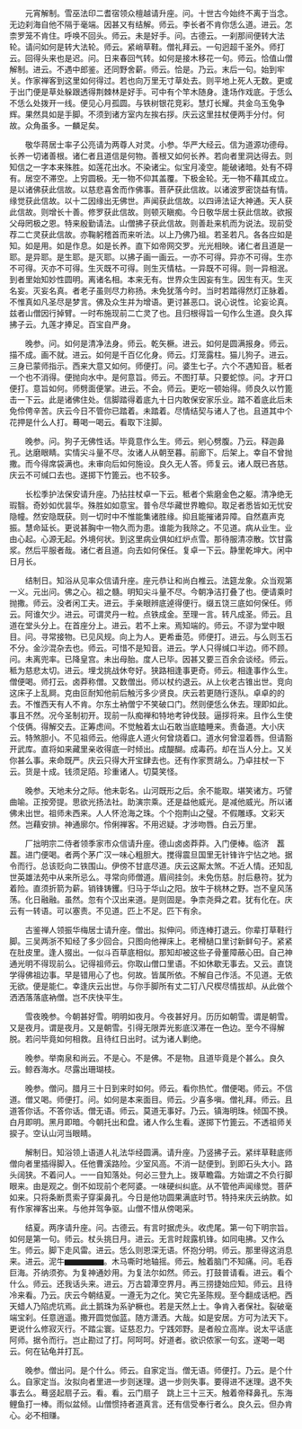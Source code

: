 <!-- { "loadSidebar": true } -->
　　元宵解制。雪巫法印二耆宿领众檀越请升座。问。十世古今始终不离于当念。无边刹海自他不隔于毫端。因甚又有结解。师云。李长者不肯你恁么道。进云。怎柰罗笼不肯住。呼唤不回头。师云。未是好手。问。古德云。一刹那间便转大法轮。请问如何是转大法轮。师云。紧峭草鞋。僧礼拜云。一句迥超千圣外。师打云。回得头来也是迟。问。日来春回气转。如何是接木移花一句。师云。恰值山僧解制。进云。不遇中郎鉴。还同野舍薪。师云。恰是。乃云。末后一句。始到牢关。作家禅客到这里如何得过。若也向万里无寸草处去。则平地上死人无数。更或于出门便是草处躲跟透得荆棘林是好手。可中有个竿木随身。逢场作戏底。于恁么不恁么处拨开一线。便见心月孤圆。与铁树银花竞彩。慧灯长耀。共金乌玉兔争辉。果然具如是手脚。不须到诸方室内左挨右拶。庆云这里拄杖便两手分付。何故。众角虽多。一麟足矣。

　　敬华蒋居士率子公亮请为两尊人对灵。小参。华严大经云。信为道源功德母。长养一切诸善根。诸仁者且道信是何物。善根又如何长养。若向者里洞达得去。则知信之一字本来殊胜。如莲花出水。不染诸尘。似宝月凌空。能破诸暗。处有不碍有。居空不滞空。上穷圆极。无一物不仰其盖覆。下极金轮。无一物不藉其成立。是以诸佛获此信故。以慈悲喜舍而作佛事。菩萨获此信故。以诸波罗密饶益有情。缘觉获此信故。以十二因缘出无佛世。声闻获此信故。以四谛法证大神通。天人获此信故。则增长十善。修罗获此信故。则顿灭瞋痴。今日敬华居士获此信故。欲报父母罔极之恩。特来殷勤请法。山僧拂子获此信故。则善赴来机而为说法。现前受荐二亡灵获此信故。亦鞠躬稽首而来听法。以上乃佛乃祖。若圣若凡。各各应如是知。如是用。如是作息。如是长养。直下如帝网交罗。光光相映。诸仁者且道是一耶。是异耶。是生耶。是灭耶。以拂子画一画云。一亦不可得。异亦不可得。生亦不可得。灭亦不可得。生灭既不可得。则生灭情枯。一异既不可得。则一异相泯。到者里始知妙性圆明。离诸名相。本来无有。世界众生因妄有生。因生有灭。生灭名妄。灭妄名真。者老子虽则尽力称扬。未免犹落今时。当时若踏得然灯正脉着。不惟真如凡圣尽是梦言。佛及众生并为增语。更讨甚恶口。说心说性。论妄论真。兹者山僧因行掉臂。一时布施现前二亡灵了也。且归根得旨一句作么生道。良久挥拂子云。九莲才捧足。百宝自严身。

　　晚参。问。如何是清净法身。师云。乾矢橛。进云。如何是圆满报身。师云。描不成。画不就。进云。如何是千百亿化身。师云。灯笼露柱。猫儿狗子。进云。三身已蒙师指示。西来大意又如何。师便打。问。婆生七子。六个不遇知音。秪者一个也不消得。便抛向水中。是何意旨。师云。不图打草。只要蛇惊。问。才开口便打。意旨如何。师劈面便掌。进云。不会。师云。更吃一顿始得。师良久以竹篦击一下云。此是诸佛住处。信脚踏得着底九十日内敢保安家乐业。踏不着底此后未免伶俜辛苦。庆云今日不管你已踏着。未踏着。尽情结契与诸人了也。且道其中个花押是什么人打。蓦喝一喝云。看取下注脚。

　　晚参。问。狗子无佛性话。毕竟意作么生。师云。剜心劈腹。乃云。释迦鼻孔。达磨眼睛。实情尖斗量不尽。汝诸人从朝至暮。前廊下。后架上。幸自不曾抛撒。而今得席袋满也。未审向后如何施设。良久无人答。师复云。诸人既已吝慈。庆云不可缄口去也。遂掷下竹篦云。也不较多。

　　长松季护法保安请升座。乃拈拄杖卓一下云。秪者个紫磨金色之躯。清净绝无瑕翳。奇妙如优昙华。殊胜如如意宝。普令尽华藏世界瞻仰。取足者悉皆如无忧安隐幢。然安隐既获。则一切时中不惟能集诸胜缘。抑且能摧诸异障。自然嘉声克振。慧命延长。更说甚胸中一物久而为患。谁能为我除之。不见道。病从业生。业由心起。心源无起。外境何状。到这里病业俱如红炉点雪。那待服清凉散。饮甘露浆。然后平服者哉。诸仁者且道。向去如何保任。复卓一下云。静里乾坤大。闲中日月长。

　　结制日。知浴从见率众信请升座。座元恭让和尚白椎云。法筵龙象。众当观第一义。元出问。佛之心。祖之髓。明知尖斗量不尽。今朝净洁打叠了也。便请乘时抛撒。师云。没者闲工夫。进云。手亲眼辨底逴得便行。缀五饶三底如何保任。师云。阿谁欠少。进云。可谓灵丹一粒。点铁成金。至理一言。转凡成圣。师云。且道在堂头分上。在首座分上。进云。若不上来。焉知端的。师云。不谬为堂中眼目。问。寻常接物。已见风规。向上为人。更希垂范。师便打。进云。与么则玉石不分。金沙混杂去也。师云。可惜不是知音。进云。学人只得缄口半边。师不顾。问。未离兜率。已降皇宫。未出母胎。度人已毕。因甚又要三百余会谈经。师云。秪为慈悲太切。进云。埋戈挑战休夸好。狭路相逢事更奇。师云。相逢事作么生。僧便喝。师打云。卤莽称僧。又数僧出。师以杖约退云。从上伙老古锥出世。竞向这床子上乱屙。克由叵耐知他前后触污多少贤良。庆云若更随行逐队。卓卓的的去。不惟西天有人不肯。尔东土衲僧宁不笑破口门。然则便恁么休去。理即如此。事且不然。况今圣制初开。现前一队痴禅和特地考钟伐鼓。逼拶将来。且作么生使个伎俩。得解交去。正筹虑间。不觉触着太山石敢当底瞌睡来。责备道。大小庆云。特煞胆小。不见祖师云。他得底人道火何曾烧着口。道水何曾湿着唇。但请豁开武库。直将如来藏里亲收得底一时倾出。成醍醐。成毒药。却在当人分上。又关你甚么事。来命既严。庆云只得大开宝肆去也。还有作家贾胡么。乃卓拄杖一下云。货是十成。钱须足陌。珍重诸人。切莫笑怪。

　　晚参。天地未分之际。他未彰名。山河既形之后。余不能取。堪笑诸方。巧譬曲喻。正按旁提。思欲光扬法社。助演宗乘。还是益他威光。是减他威光。所以诸佛未出世。祖师未西来。人人怀沧海之珠。个个抱荆山之璧。不假雕琢。文彩天然。岂藉安排。神通廓尔。伶俐禅客。不用迟疑。才涉吻唇。白云万里。

　　厂拙明宗二侍者领季家市众信请升座。德山卤卤莽莽。入门便棒。临济　藞藞。进门便喝。者两个茅广汉一味心粗胆大。搅得震旦国里无针锋许宁怗之地。据令而行。总该贬向二铁围山。伊傍不甘底尽道。庆云这厮太煞。不近人情。还知乱世英雄法苑中从来所忌么。寻常向师僧道。眉间挂剑。未免伤慈。肘后悬符。犹为着险。直须折箭为薪。销锋铸钁。归马于华山之阳。放牛于桃林之野。岂不皇风荡荡。化日融融。虽然。忽有个汉出来道。是则固是。争柰尧舜之君。犹有化在。庆云有一转语。可以塞责。不见道。匹上不足。匹下有余。

　　古鉴禅人领振华梅居士请升座。僧出。拟伸问。师连棒打退云。你辈打草鞋行脚。三吴两浙不知经了多少回合。只图向他禅床上。老榾檛口里讨新鲜句子。紧紧　在肚皮里。逢人掇出。一似斗百草底相似。那知却被这些子骨董障蔽心田。自己神通光明不得现前么。记得祖师云。你取山僧口里语。不如休歇无事去。又云。直饶学得佛祖边事。早是错用心了也。何故。皆属所依。不解自己作活。不见道。无依无欲。便是能仁。幸逢庆云出世。与你手脚所有丈二钉八尺楔尽情拔却。从此做个洒洒落落底衲僧。岂不庆快平生。

　　雪夜晚参。今朝甚好雪。明明如夜月。今夜甚好月。历历如朝雪。谓是朝雪。又是夜月。谓是夜月。又是朝雪。引得无限弄光影底汉滞在一色边。至今不得解脱。若问毕竟如何相救。且待红日出时。试为诸人剿绝。

　　晚参。举南泉和尚云。不是心。不是佛。不是物。且道毕竟是个甚么。良久云。鲸吞海水。尽露出珊瑚枝。

　　晚参。僧问。腊月三十日到来时如何。师云。看你热忙。僧便喝。师云。不信道。僧又喝。师便打。问。如何是本来面目。师云。少喜多嗔。僧礼拜。师云。且道答你话。不答你话。僧无语。师云。莫道无事好。乃云。镇海明珠。倾国不换。白月即明。黑月即暗。今朝托出和盘。诸人作么生看。遂掷下竹篦云。不透祖师关捩子。空认山河当眼睛。

　　解制日。知浴领上语道人礼法华经圆满。请升座。乃竖拂子云。紧绊草鞋底师僧向者里插得脚入。任他曹溪路险。少室风高。不消一跶便到。到即石头大小。路头阔狭。不着问人。一一自知落处。何必三登九上。拨草瞻霜。方始谓之不负行脚眼来。由是观之。倒不如现前个老阿婆。一味硬纠纠底。从不管他声闻缘觉。菩萨如来。只将条断贯索子穿渠鼻孔。今日是他功圆果满底时节。特持来庆云纳款。如有作家禅客出来。与他并驾争驱。山僧不惜从傍喝采。

　　结夏。两序请升座。问。古德云。有言时据虎头。收虎尾。第一句下明宗旨。如何是第一句。师云。杖头挑日月。进云。无言时觌露机锋。如同电拂。又作么生。师云。脚下走风雷。进云。恁么则恩深无语。怀抱分明。师云。那里得这消息来。进云。泥牛▆▆▆▆▆。木马嘶时地轴摇。师云。触着脑门不知痛。问。毛吞巨海。芥纳须弥。为复神通妙用。为复法尔如然。师云。打鼓普请看。进云。看个什么。师云。还我话头来。进云。万古碧潭空界月。再三捞捷始应知。师云。且待冷来看。乃云。庆云今朝结夏。一遵无为之化。笑它先圣陈规。至今翻成话杷。西天蜡人乃陷虎坑焉。此土鹅珠为系驴橛也。若是天然上士。争肯入者保社。裂破毫端宝刹。任意逍遥。撒开圆觉伽蓝。随方潇洒。大哉。如是安居。方可为法天下。更说什么修寂灭行。不踏尘寰。证慈忍力。宁践郊野。是者般立高岸。说太平话底阿师。据令而行。岂止勘过了打。阿呵呵。好道者。欲识侬家一句玄。遂喝一喝云。何在钻龟并打瓦。

　　晚参。僧出问。是个什么。师云。自家定当。僧无语。师便打。乃云。是个什么。自家定当。汝拟向者里进一步则迷理。退一步则失事。要得进不迷理。退不失事去么。蓦竖起扇子云。看。看。云门扇子　跳上三十三天。触着帝释鼻孔。东海鲤鱼打一棒。雨似盆倾。山僧惯持者道真言。还有信受奉行者么。良久云。但办肯心。必不相赚。


